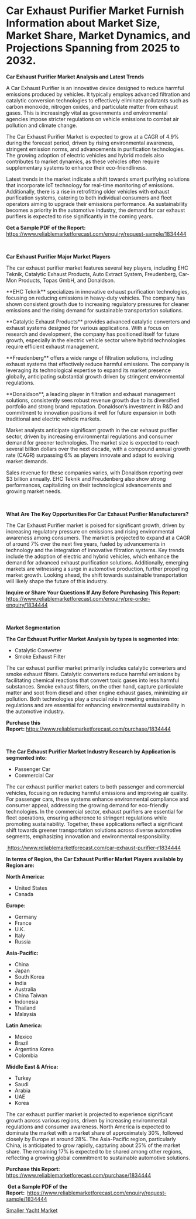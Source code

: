<p><h1>Car Exhaust Purifier Market Furnish Information about Market Size, Market Share, Market Dynamics, and Projections Spanning from 2025 to 2032.</h1></p><p><strong>Car Exhaust Purifier Market Analysis and Latest Trends</strong></p>
<p><p>A Car Exhaust Purifier is an innovative device designed to reduce harmful emissions produced by vehicles. It typically employs advanced filtration and catalytic conversion technologies to effectively eliminate pollutants such as carbon monoxide, nitrogen oxides, and particulate matter from exhaust gases. This is increasingly vital as governments and environmental agencies impose stricter regulations on vehicle emissions to combat air pollution and climate change.</p><p>The Car Exhaust Purifier Market is expected to grow at a CAGR of 4.9% during the forecast period, driven by rising environmental awareness, stringent emission norms, and advancements in purification technologies. The growing adoption of electric vehicles and hybrid models also contributes to market dynamics, as these vehicles often require supplementary systems to enhance their eco-friendliness. </p><p>Latest trends in the market indicate a shift towards smart purifying solutions that incorporate IoT technology for real-time monitoring of emissions. Additionally, there is a rise in retrofitting older vehicles with exhaust purification systems, catering to both individual consumers and fleet operators aiming to upgrade their emissions performance. As sustainability becomes a priority in the automotive industry, the demand for car exhaust purifiers is expected to rise significantly in the coming years.</p></p>
<p><strong>Get a Sample PDF of the Report:&nbsp;</strong> <a href="https://www.reliablemarketforecast.com/enquiry/request-sample/1834444?utm_campaign=2294&utm_medium=2&utm_source=Github&utm_content=ia&utm_term=30032025&utm_id=car-exhaust-purifier">https://www.reliablemarketforecast.com/enquiry/request-sample/1834444</a></p>
<p>&nbsp;</p>
<p><strong>Car Exhaust Purifier Major Market Players</strong></p>
<p><p>The car exhaust purifier market features several key players, including EHC Teknik, Catalytic Exhaust Products, Auto Extract System, Freudenberg, Car-Mon Products, Topas GmbH, and Donaldson. </p><p>**EHC Teknik** specializes in innovative exhaust purification technologies, focusing on reducing emissions in heavy-duty vehicles. The company has shown consistent growth due to increasing regulatory pressures for cleaner emissions and the rising demand for sustainable transportation solutions.</p><p>**Catalytic Exhaust Products** provides advanced catalytic converters and exhaust systems designed for various applications. With a focus on research and development, the company has positioned itself for future growth, especially in the electric vehicle sector where hybrid technologies require efficient exhaust management.</p><p>**Freudenberg** offers a wide range of filtration solutions, including exhaust systems that effectively reduce harmful emissions. The company is leveraging its technological expertise to expand its market presence globally, anticipating substantial growth driven by stringent environmental regulations.</p><p>**Donaldson**, a leading player in filtration and exhaust management solutions, consistently sees robust revenue growth due to its diversified portfolio and strong brand reputation. Donaldson’s investment in R&D and commitment to innovation positions it well for future expansion in both traditional and electric vehicle markets.</p><p>Market analysts anticipate significant growth in the car exhaust purifier sector, driven by increasing environmental regulations and consumer demand for greener technologies. The market size is expected to reach several billion dollars over the next decade, with a compound annual growth rate (CAGR) surpassing 6% as players innovate and adapt to evolving market demands. </p><p>Sales revenue for these companies varies, with Donaldson reporting over $3 billion annually. EHC Teknik and Freudenberg also show strong performances, capitalizing on their technological advancements and growing market needs.</p></p>
<p>&nbsp;</p>
<p><strong>What Are The Key Opportunities For Car Exhaust Purifier Manufacturers?</strong></p>
<p><p>The Car Exhaust Purifier market is poised for significant growth, driven by increasing regulatory pressure on emissions and rising environmental awareness among consumers. The market is projected to expand at a CAGR of around 7% over the next five years, fueled by advancements in technology and the integration of innovative filtration systems. Key trends include the adoption of electric and hybrid vehicles, which enhance the demand for advanced exhaust purification solutions. Additionally, emerging markets are witnessing a surge in automotive production, further propelling market growth. Looking ahead, the shift towards sustainable transportation will likely shape the future of this industry.</p></p>
<p><strong>Inquire or Share Your Questions If Any Before Purchasing This Report:</strong> <a href="https://www.reliablemarketforecast.com/enquiry/pre-order-enquiry/1834444?utm_campaign=2294&utm_medium=2&utm_source=Github&utm_content=ia&utm_term=30032025&utm_id=car-exhaust-purifier">https://www.reliablemarketforecast.com/enquiry/pre-order-enquiry/1834444</a></p>
<p>&nbsp;</p>
<p><strong>Market Segmentation</strong></p>
<p><strong>The Car Exhaust Purifier Market Analysis by types is segmented into:</strong></p>
<p><ul><li>Catalytic Converter</li><li>Smoke Exhaust Filter</li></ul></p>
<p><p>The car exhaust purifier market primarily includes catalytic converters and smoke exhaust filters. Catalytic converters reduce harmful emissions by facilitating chemical reactions that convert toxic gases into less harmful substances. Smoke exhaust filters, on the other hand, capture particulate matter and soot from diesel and other engine exhaust gases, minimizing air pollution. Both technologies play a crucial role in meeting emissions regulations and are essential for enhancing environmental sustainability in the automotive industry.</p></p>
<p><strong>Purchase this Report:&nbsp;</strong><a href="https://www.reliablemarketforecast.com/purchase/1834444?utm_campaign=2294&utm_medium=2&utm_source=Github&utm_content=ia&utm_term=30032025&utm_id=car-exhaust-purifier">https://www.reliablemarketforecast.com/purchase/1834444</a></p>
<p>&nbsp;</p>
<p><strong>The Car Exhaust Purifier Market Industry Research by Application is segmented into:</strong></p>
<p><ul><li>Passenger Car</li><li>Commercial Car</li></ul></p>
<p><p>The car exhaust purifier market caters to both passenger and commercial vehicles, focusing on reducing harmful emissions and improving air quality. For passenger cars, these systems enhance environmental compliance and consumer appeal, addressing the growing demand for eco-friendly technologies. In the commercial sector, exhaust purifiers are essential for fleet operations, ensuring adherence to stringent regulations while promoting sustainability. Together, these applications reflect a significant shift towards greener transportation solutions across diverse automotive segments, emphasizing innovation and environmental responsibility.</p></p>
<p><a href="https://www.reliablemarketforecast.com/car-exhaust-purifier-r1834444?utm_campaign=2294&utm_medium=2&utm_source=Github&utm_content=ia&utm_term=30032025&utm_id=car-exhaust-purifier">&nbsp;https://www.reliablemarketforecast.com/car-exhaust-purifier-r1834444</a></p>
<p><strong>In terms of Region, the Car Exhaust Purifier Market Players available by Region are:</strong></p>
<p>
    <p> <strong> North America: </strong>
        <ul>
            <li>United States</li>
            <li>Canada</li>
        </ul>
        </p> 
    <p> <strong> Europe: </strong>
        <ul>
            <li>Germany</li>
            <li>France</li>
            <li>U.K.</li>
            <li>Italy</li>
            <li>Russia</li>
        </ul>
        </p> 
    <p> <strong> Asia-Pacific: </strong>
        <ul>
            <li>China</li>
            <li>Japan</li>
            <li>South Korea</li>
            <li>India</li>
            <li>Australia</li>
            <li>China Taiwan</li>
            <li>Indonesia</li>
            <li>Thailand</li>
            <li>Malaysia</li>
        </ul>
        </p> 
    <p> <strong> Latin America: </strong>
        <ul>
            <li>Mexico</li>
            <li>Brazil</li>
            <li>Argentina Korea</li>
            <li>Colombia</li>
        </ul>
        </p> 
    <p> <strong> Middle East & Africa: </strong>
        <ul>
            <li>Turkey</li>
            <li>Saudi</li>
            <li>Arabia</li>
            <li>UAE</li>
            <li>Korea</li>
        </ul>
    </p>
    </p>
<p><p>The car exhaust purifier market is projected to experience significant growth across various regions, driven by increasing environmental regulations and consumer awareness. North America is expected to dominate the market with a market share of approximately 30%, followed closely by Europe at around 28%. The Asia-Pacific region, particularly China, is anticipated to grow rapidly, capturing about 25% of the market share. The remaining 17% is expected to be shared among other regions, reflecting a growing global commitment to sustainable automotive solutions.</p></p>
<p><strong>Purchase this Report: </strong><a href="https://www.reliablemarketforecast.com/purchase/1834444?utm_campaign=2294&utm_medium=2&utm_source=Github&utm_content=ia&utm_term=30032025&utm_id=car-exhaust-purifier">https://www.reliablemarketforecast.com/purchase/1834444</a></p>
<p>&nbsp;<strong>Get a Sample PDF of the Report:&nbsp;&nbsp;</strong><a href="https://www.reliablemarketforecast.com/enquiry/request-sample/1834444?utm_campaign=2294&utm_medium=2&utm_source=Github&utm_content=ia&utm_term=30032025&utm_id=car-exhaust-purifier">https://www.reliablemarketforecast.com/enquiry/request-sample/1834444</a></p>
<p><strong></strong></p>
<p><p><a href="https://github.com/hammelximalschid/Market-Research-Report-List-1/blob/main/smaller-yacht-market.md?utm_campaign=2294&utm_medium=2&utm_source=Github&utm_content=ia&utm_term=30032025&utm_id=car-exhaust-purifier">Smaller Yacht Market</a></p></p>